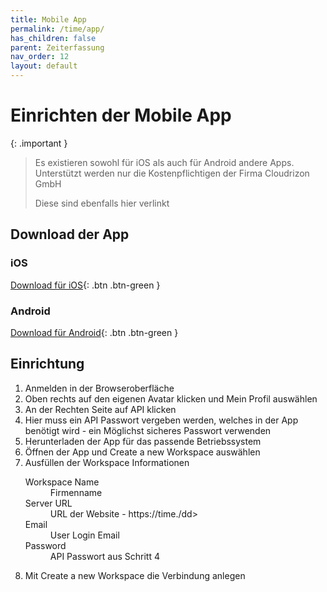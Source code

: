 ```yaml
---
title: Mobile App
permalink: /time/app/
has_children: false
parent: Zeiterfassung
nav_order: 12
layout: default
---
```


# Einrichten der  Mobile App

{: .important }
> Es existieren sowohl für iOS als auch für Android andere Apps.
> Unterstützt werden nur die Kostenpflichtigen der Firma Cloudrizon GmbH
>
> Diese sind ebenfalls hier verlinkt

## Download der App

### iOS

[Download für iOS](https://apps.apple.com/us/app/kimai-mobile/id1563933145){: .btn .btn-green }

### Android

[Download für Android](https://play.google.com/store/apps/details?id=de.cloudrizon.kimaimobile&pcampaignid=pcampaignidMKT-Other-global-all-co-prtnr-py-PartBadge-Mar2515-1){: .btn .btn-green }

## Einrichtung

1. Anmelden in der Browseroberfläche
2. Oben rechts auf den eigenen Avatar klicken und Mein Profil auswählen
3. An der Rechten Seite auf API klicken
4. Hier muss ein API Passwort vergeben werden, welches in der App benötigt wird - ein Möglichst sicheres Passwort verwenden
5. Herunterladen der App für das passende Betriebssystem
6. Öffnen der App und Create a new Workspace auswählen
7. Ausfüllen der Workspace Informationen
    <dl>
        <dt>Workspace Name</dt>
        <dd>Firmenname</dd>
        <dt>Server URL</dt>
        <dd>URL der Website - https://time.<FIRMEN DOMAIN>/dd>
        <dt>Email</dt>
        <dd>User Login Email</dd>
        <dt>Password</dt>
        <dd>API Passwort aus Schritt 4</dd>
    </dl>
8. Mit Create a new Workspace die Verbindung anlegen

